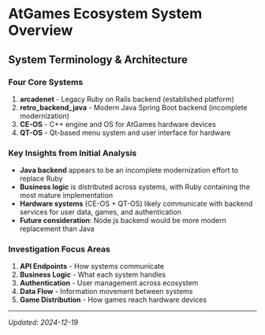# AtGames Ecosystem System Overview

## System Terminology & Architecture

### Four Core Systems
1. **arcadenet** - Legacy Ruby on Rails backend (established platform)
2. **retro_backend_java** - Modern Java Spring Boot backend (incomplete modernization)
3. **CE-OS** - C++ engine and OS for AtGames hardware devices
4. **QT-OS** - Qt-based menu system and user interface for hardware

### Key Insights from Initial Analysis
- **Java backend** appears to be an incomplete modernization effort to replace Ruby
- **Business logic** is distributed across systems, with Ruby containing the most mature implementation
- **Hardware systems** (CE-OS + QT-OS) likely communicate with backend services for user data, games, and authentication
- **Future consideration**: Node.js backend would be more modern replacement than Java

### Investigation Focus Areas
1. **API Endpoints** - How systems communicate
2. **Business Logic** - What each system handles
3. **Authentication** - User management across ecosystem
4. **Data Flow** - Information movement between systems
5. **Game Distribution** - How games reach hardware devices

---
*Updated: 2024-12-19*
